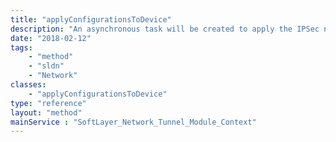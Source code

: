 ```yaml
---
title: "applyConfigurationsToDevice"
description: "An asynchronous task will be created to apply the IPSec network tunnel's configuration to network devices. During this time, an IPSec network tunnel cannot be modified in anyway. Only one network tunnel configuration task can be created at a time. If a task has already been created and has not completed, a new task cannot be created. "
date: "2018-02-12"
tags:
    - "method"
    - "sldn"
    - "Network"
classes:
    - "applyConfigurationsToDevice"
type: "reference"
layout: "method"
mainService : "SoftLayer_Network_Tunnel_Module_Context"
---
```

